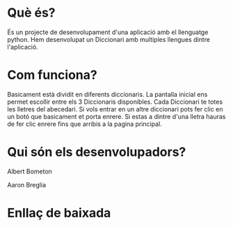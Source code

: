 # Què és?

És un projecte de desenvolupament d'una aplicació amb el llenguatge python. Hem desenvolupat un Diccionari amb multiples llengues dintre l'aplicació.

# Com funciona?

Basicament està dividit en diferents diccionaris. 
La pantalla inicial ens permet escollir entre els 3 Diccionaris disponibles. Cada Diccionari te totes les lletres del abecedari.
Si vols entrar en un altre diccionari pots fer clic en un botó que basicament et porta enrere.
Si estas a dintre d'una lletra hauras de fer clic enrere fins que arribis a la pagina principal.

# Qui són els desenvolupadors?

Albert Bometon

Aaron Breglia

# Enllaç de baixada


